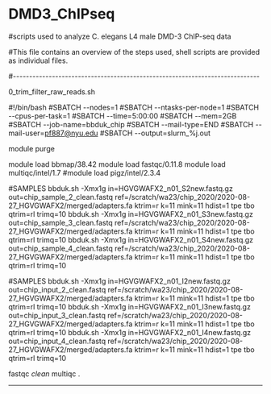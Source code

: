 # DMD3_ChIPseq

#scripts used to analyze C. elegans L4 male DMD-3 ChIP-seq data

#This file contains an overview of the steps used, shell scripts are provided as individual files.

#----------------------------------------------------------------------------

0_trim_filter_raw_reads.sh

#!/bin/bash
#SBATCH --nodes=1
#SBATCH --ntasks-per-node=1
#SBATCH --cpus-per-task=1
#SBATCH --time=5:00:00
#SBATCH --mem=2GB
#SBATCH --job-name=bbduk_chip
#SBATCH --mail-type=END
#SBATCH --mail-user=pf887@nyu.edu
#SBATCH --output=slurm_%j.out
 
module purge

module load bbmap/38.42
module load fastqc/0.11.8
module load multiqc/intel/1.7
#module load pigz/intel/2.3.4


#SAMPLES
bbduk.sh -Xmx1g in=HGVGWAFX2_n01_S2new.fastq.gz out=chip_sample_2_clean.fastq ref=/scratch/wa23/chip_2020/2020-08-27_HGVGWAFX2/merged/adapters.fa ktrim=r k=11 mink=11 hdist=1 tpe tbo qtrim=rl trimq=10
bbduk.sh -Xmx1g in=HGVGWAFX2_n01_S3new.fastq.gz out=chip_sample_3_clean.fastq ref=/scratch/wa23/chip_2020/2020-08-27_HGVGWAFX2/merged/adapters.fa ktrim=r k=11 mink=11 hdist=1 tpe tbo qtrim=rl trimq=10
bbduk.sh -Xmx1g in=HGVGWAFX2_n01_S4new.fastq.gz out=chip_sample_4_clean.fastq ref=/scratch/wa23/chip_2020/2020-08-27_HGVGWAFX2/merged/adapters.fa ktrim=r k=11 mink=11 hdist=1 tpe tbo qtrim=rl trimq=10

#SAMPLES
bbduk.sh -Xmx1g in=HGVGWAFX2_n01_I2new.fastq.gz out=chip_input_2_clean.fastq ref=/scratch/wa23/chip_2020/2020-08-27_HGVGWAFX2/merged/adapters.fa ktrim=r k=11 mink=11 hdist=1 tpe tbo qtrim=rl trimq=10
bbduk.sh -Xmx1g in=HGVGWAFX2_n01_I3new.fastq.gz out=chip_input_3_clean.fastq ref=/scratch/wa23/chip_2020/2020-08-27_HGVGWAFX2/merged/adapters.fa ktrim=r k=11 mink=11 hdist=1 tpe tbo qtrim=rl trimq=10
bbduk.sh -Xmx1g in=HGVGWAFX2_n01_I4new.fastq.gz out=chip_input_4_clean.fastq ref=/scratch/wa23/chip_2020/2020-08-27_HGVGWAFX2/merged/adapters.fa ktrim=r k=11 mink=11 hdist=1 tpe tbo qtrim=rl trimq=10

fastqc *clean*
multiqc .


-----------------------------------------





